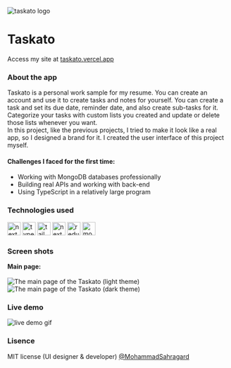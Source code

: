 ![taskato logo](https://github.com/MohammadSahragard/taskato/assets/77649975/e8eb9004-fcfa-479d-8bde-103b1051e90a)

# Taskato
Access my site at [taskato.vercel.app](https://taskato.vercel.app)

### About the app
Taskato is a personal work sample for my resume. You can create an account and use it to create tasks and notes for yourself. You can create a task and set its due date, reminder date, and also create sub-tasks for it. Categorize your tasks with custom lists you created and update or delete those lists whenever you want.<br>
In this project, like the previous projects, I tried to make it look like a real app, so I designed a brand for it. I created the user interface of this project myself.<br>
#### Challenges I faced for the first time:
- Working with MongoDB databases professionally
- Building real APIs and working with back-end
- Using TypeScript in a relatively large program

### Technologies used
<p>
<img src='https://camo.githubusercontent.com/9771a2d4a7366d3c6d4793e17104eba9e88f0aec82f7165bfe6871455c26cb2c/68747470733a2f2f6173736574732e76657263656c2e636f6d2f696d6167652f75706c6f61642f76313636323133303535392f6e6578746a732f49636f6e5f6461726b5f6261636b67726f756e642e706e67' alt='next js' width='30' >
<img src='https://upload.wikimedia.org/wikipedia/commons/thumb/f/f5/Typescript.svg/330px-Typescript.svg.png' alt='typescript' width='30' >
<img src='https://avatars.githubusercontent.com/u/67109815?s=48&v=4' alt='tailwind' width='30' >
<img src='https://raw.githubusercontent.com/nextui-org/nextui/main/apps/docs/public/isotipo.png' alt='next ui' width='30' >
<img src='https://avatars.githubusercontent.com/u/13142323?s=48&v=4' alt='redux toolkit' width='30' >
<img src='https://scontent-fra5-2.xx.fbcdn.net/v/t39.30808-1/246656344_10165689418720557_4225476852778908330_n.png?stp=dst-png_p200x200&_nc_cat=1&ccb=1-7&_nc_sid=5f2048&_nc_ohc=I1FcStl5TrAQ7kNvgHy99fN&_nc_ht=scontent-fra5-2.xx&cb_e2o_trans=t&oh=00_AYBR6hP6GeoYtswNt9PuxJntNHSorR5CPaP19TGjsWrv9w&oe=6676326D' alt='mongo db' width='30' >
</p>

### Screen shots
**Main page:** <br><br>
![The main page of the Taskato (light theme)](https://github.com/MohammadSahragard/taskato/assets/77649975/1b33071a-2b3f-46be-9403-59e7e30c4b11)
![The main page of the Taskato (dark theme)](https://github.com/MohammadSahragard/taskato/assets/77649975/28210611-3548-4182-bb55-c7715d6d26e8)

### Live demo
![live demo gif](https://github.com/MohammadSahragard/taskato/assets/77649975/94f12463-40d8-460e-9f49-5cbad253ac20)

### Lisence
MIT license (UI designer & developer) [@MohammadSahragard](https://github.com/MohammadSahragard)

